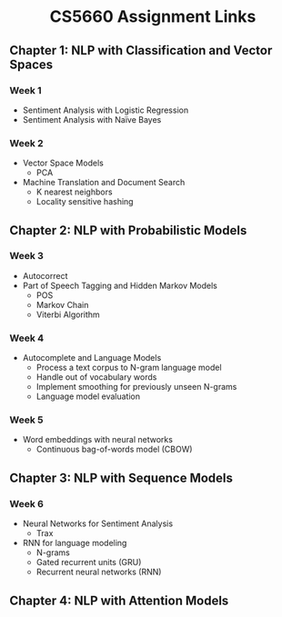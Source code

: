 # <p align="center">CS5660 Assignment Links</p>

## Chapter 1: NLP with Classification and Vector Spaces

### Week 1

- Sentiment Analysis with Logistic Regression
- Sentiment Analysis with Naïve Bayes

### Week 2

- Vector Space Models
  - PCA
- Machine Translation and Document Search
  - K nearest neighbors
  - Locality sensitive hashing

## Chapter 2: NLP with Probabilistic Models

### Week 3

- Autocorrect
- Part of Speech Tagging and Hidden Markov Models
  - POS
  - Markov Chain
  - Viterbi Algorithm

### Week 4

- Autocomplete and Language Models
  - Process a text corpus to N-gram language model
  - Handle out of vocabulary words
  - Implement smoothing for previously unseen N-grams
  - Language model evaluation

### Week 5

- Word embeddings with neural networks
  - Continuous bag-of-words model (CBOW)

## Chapter 3: NLP with Sequence Models

### Week 6

- Neural Networks for Sentiment Analysis
  - Trax
- RNN for language modeling
  - N-grams
  - Gated recurrent units (GRU)
  - Recurrent neural networks (RNN)

## Chapter 4: NLP with Attention Models
